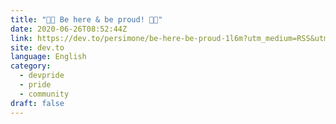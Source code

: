 ```yaml
---
title: "🏳️‍🌈 Be here & be proud! 🏳️‍🌈"
date: 2020-06-26T08:52:44Z
link: https://dev.to/persimone/be-here-be-proud-1l6m?utm_medium=RSS&utm_source=news.12bit.vn
site: dev.to
language: English
category:
  - devpride
  - pride
  - community
draft: false
---
```

